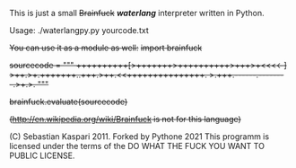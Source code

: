 This is just a small ~~Brainfuck~~ ***waterlang*** interpreter written in Python.

Usage:
 ./waterlangpy.py yourcode.txt

~~You can use it as a module as well:~~
  ~~import brainfuck~~

  ~~sourcecode = """
    ++++++++++[>+++++++>++++++++++>+++>+<<<<-]
    >++.>+.+++++++..+++.>++.<<+++++++++++++++.
    >.+++.------.--------.>+.>.
  """~~

  ~~brainfuck.evaluate(sourcecode)~~

~~(http://en.wikipedia.org/wiki/Brainfuck is not for this language)~~

(C) Sebastian Kaspari 2011. Forked by Pythone 2021
This programm is licensed under the terms of the
DO WHAT THE FUCK YOU WANT TO PUBLIC LICENSE.

